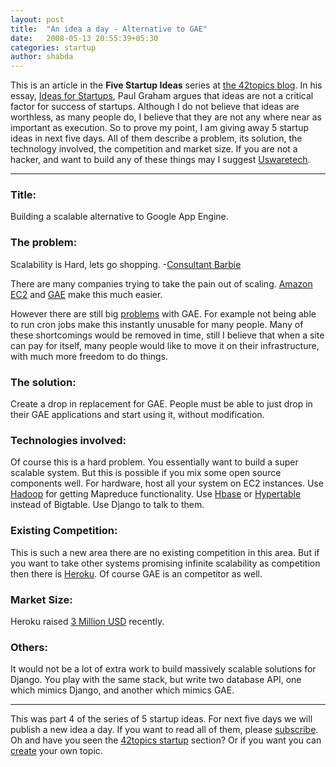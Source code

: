 ```yaml
---
layout: post
title:  "An idea a day - Alternative to GAE"
date:   2008-05-13 20:55:39+05:30
categories: startup
author: shabda
---
```

This is an article in the **Five Startup Ideas** series at [the 42topics blog](http://42topics.com/). In his essay, [Ideas for Startups](http://www.paulgraham.com/ideas.html), Paul Graham argues that ideas are not a critical factor for success of startups. Although I do not believe that ideas are worthless, as many people do, I believe that they are not any where near as important as execution. So to prove my point, I am giving away 5 startup ideas in next five days. All of them describe a problem, its solution, the technology involved, the competition and market size. If you are not a hacker, and want to build any of these things may I suggest [Uswaretech](http://uswaretech.com/).

------------------

### Title:

Building a scalable alternative to Google App Engine.

### The problem:

Scalability is Hard, lets go shopping. -[Consultant Barbie](http://reddit.com/r/programming/user/consultant_barbie/)

There are many companies trying to take the pain out of scaling. [Amazon EC2](http://www.amazon.com/gp/browse.html?node=201590011) and [GAE](http://code.google.com/appengine/) make this much easier.

However there are still big [problems](http://42topics.com/blog/2008/04/google-appengine-first-impressions/) with GAE. For example not being able to run cron jobs make this instantly unusable for many people. Many of these shortcomings would be removed in time, still I believe that when a site can pay for itself, many people would like to move it on their infrastructure, with much more freedom to do things.

### The solution:

Create a drop in replacement for GAE. People must be able to just drop in their GAE applications and start using it, without modification.

### Technologies involved:

Of course this is a hard problem. You essentially want to build a super scalable system. But this is possible if you mix some open source components well. For hardware, host all your system on EC2 instances. Use [Hadoop](http://hadoop.apache.org/core/) for getting Mapreduce functionality. Use [Hbase](http://wiki.apache.org/hadoop/Hbase) or [Hypertable](http://hypertable.org/) instead of Bigtable. Use Django to talk to them.

### Existing Competition:

This is such a new area there are no existing competition in this area. But if you want to take other systems promising infinite scalability as competition then there is [Heroku](http://heroku.com/). Of course GAE is an competitor as well.

### Market Size:
Heroku raised [3 Million USD](http://www.techcrunch.com/2008/05/08/ruby-on-rails-startup-heroku-gets-3-million/) recently.

### Others:

It would not be a lot of extra work to build massively scalable solutions for Django. You play with the same stack, but write two database API, one which mimics Django, and another which mimics GAE.

-----------------------

This was part 4 of the series of 5 startup ideas. For next five days we will publish a new idea a day. If you want to read all of them, please [subscribe](http://42topics.com/blog/feed/). Oh and have you seen the [42topics startup](http://42topics.com/startups/)  section? Or if you want you can [create](http://42topics.com/create/) your own topic.

